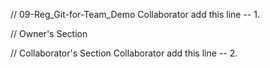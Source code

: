 // 09-Reg_Git-for-Team_Demo
Collaborator add this line -- 1.

// Owner's Section

// Collaborator's Section
Collaborator add this line -- 2.